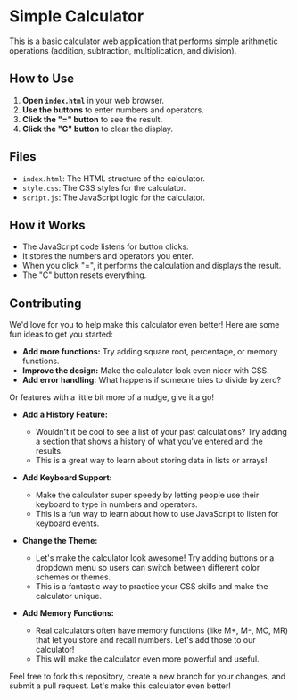# Simple Calculator

This is a basic calculator web application that performs simple arithmetic operations (addition, subtraction, multiplication, and division).

## How to Use

1.  **Open `index.html`** in your web browser.
2.  **Use the buttons** to enter numbers and operators.
3.  **Click the "=" button** to see the result.
4.  **Click the "C" button** to clear the display.

## Files

* `index.html`: The HTML structure of the calculator.
* `style.css`: The CSS styles for the calculator.
* `script.js`: The JavaScript logic for the calculator.

## How it Works

* The JavaScript code listens for button clicks.
* It stores the numbers and operators you enter.
* When you click "=", it performs the calculation and displays the result.
* The "C" button resets everything.

## Contributing

We'd love for you to help make this calculator even better! Here are some fun ideas to get you started:

* **Add more functions:** Try adding square root, percentage, or memory functions.
* **Improve the design:** Make the calculator look even nicer with CSS.
* **Add error handling:** What happens if someone tries to divide by zero?

Or features with a little bit more of a nudge, give it a go!

* **Add a History Feature:**
    * Wouldn't it be cool to see a list of your past calculations? Try adding a section that shows a history of what you've entered and the results.
    * This is a great way to learn about storing data in lists or arrays!

* **Add Keyboard Support:**
    * Make the calculator super speedy by letting people use their keyboard to type in numbers and operators.
    * This is a fun way to learn about how to use JavaScript to listen for keyboard events.

* **Change the Theme:**
    * Let's make the calculator look awesome! Try adding buttons or a dropdown menu so users can switch between different color schemes or themes.
    * This is a fantastic way to practice your CSS skills and make the calculator unique.

* **Add Memory Functions:**
    * Real calculators often have memory functions (like M+, M-, MC, MR) that let you store and recall numbers. Let's add those to our calculator!
    * This will make the calculator even more powerful and useful.

Feel free to fork this repository, create a new branch for your changes, and submit a pull request. Let's make this calculator even better!